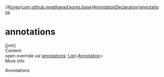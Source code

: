 //[Kores](../../index.md)/[com.github.jonathanxd.kores.base](../index.md)/[AnnotationDeclaration](index.md)/[annotations](annotations.md)



# annotations  
[jvm]  
Content  
open override val [annotations](annotations.md): [List](https://kotlinlang.org/api/latest/jvm/stdlib/kotlin.collections/-list/index.html)<[Annotation](../-annotation/index.md)>  
More info  


Annotations

  




